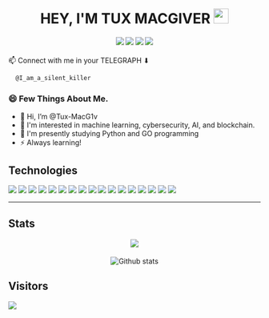 
<h1 align="center">HEY, I'M TUX MACGIVER <img src="https://emojis.slackmojis.com/emojis/images/1595173218/9723/dog_cool.gif?1595173218" width="30" margin-top="5"/></h1>

<h4 align="center">
<p align="center">
 
<a href=https://www.instagram.com/syedsalmanahmed.saif><img src="https://img.shields.io/badge/Instagram-%23E4405F.svg?style=for-the-badge&logo=Instagram&logoColor=white"></a>
<a href=https://www.facebook.com/i.am.a.silent.killer.boy><img src="https://img.shields.io/badge/Facebook-%231877F2.svg?style=for-the-badge&logo=Facebook&logoColor=white"></a>
<a href=https://discord.com/users/757377929197125744><img src="https://img.shields.io/badge/Discord-%235865F2.svg?style=for-the-badge&logo=discord&logoColor=white"></a>
<a href="https://t.me/I_am_a_silent_killer"><img src="https://img.shields.io/badge/Telegram-2CA5E0?style=for-the-badge&logo=telegram&logoColor=white"></a>
 
</p>
</h4>

📫 Connect with me in your TELEGRAPH ⬇
```bash
  @I_am_a_silent_killer
```


### 😄 Few Things About Me.
- 👋 Hi, I’m @Tux-MacG1v
- 👀 I'm interested in machine learning, cybersecurity, AI, and blockchain.
- 🌱 I'm presently studying Python and GO programming
- ⚡ Always learning!

## Technologies

<div>
<img src="https://img.shields.io/badge/html5%20-%23E34F26.svg?&style=for-the-badge&logo=html5&logoColor=white"/>
<img src="https://img.shields.io/badge/css3%20-%231572B6.svg?&style=for-the-badge&logo=css3&logoColor=white"/>
<img src="https://img.shields.io/badge/python%20-%2314354C.svg?&style=for-the-badge&logo=python&logoColor=white"/>
<img src="https://img.shields.io/badge/go-%2300ADD8.svg?&style=for-the-badge&logo=go&logoColor=white"/>
 <img src="https://img.shields.io/badge/shell_script-%23121011.svg?style=for-the-badge&logo=gnu-bash&logoColor=white"/>
<img src="https://img.shields.io/badge/c%20-%2300599C.svg?&style=for-the-badge&logo=c&logoColor=white"/>
<img src="https://img.shields.io/badge/heroku%20-%23430098.svg?&style=for-the-badge&logo=heroku&logoColor=white"/>
<img src="https://img.shields.io/badge/vscode%20-%23007ACC.svg?&style=for-the-badge&logo=visual%20studio%20code&logoColor=white"/>
<img src="https://img.shields.io/badge/git%20-%23F05033.svg?&style=for-the-badge&logo=git&logoColor=white"/>
<img src="https://img.shields.io/badge/nginx%20-%23009639.svg?&style=for-the-badge&logo=nginx&logoColor=white"/>
<img src="https://img.shields.io/badge/Kali-268BEE?style=for-the-badge&logo=kalilinux&logoColor=white" />
<img src="https://img.shields.io/badge/Manjaro-35BF5C?style=for-the-badge&logo=Manjaro&logoColor=white" />
<img src="https://img.shields.io/badge/Android-3DDC84?style=for-the-badge&logo=android&logoColor=white" />
<img src="https://img.shields.io/badge/Windows-00a2ed?style=for-the-badge&logo=windows&logoColor=white" />
<img src="https://img.shields.io/badge/flask-%23000.svg?style=for-the-badge&logo=flask&logoColor=white" />
<img src="https://img.shields.io/badge/FastAPI-009485?style=for-the-badge&logo=fastapi&logoColor=white" />
<img src="https://img.shields.io/badge/Docker-0db7ed?style=for-the-badge&logo=docker&logoColor=white" />
</div>

---
## Stats

<h4 align="center">
  <img src="https://komarev.com/ghpvc/?username=Tux-MacG1v&style=for-the-badge&color=red">
</h4>

<p align="center">
  <img src="https://github-readme-stats.vercel.app/api?username=Tux-MacG1v&show_icons=true&theme=tokyonight" alt="Github stats"></img>
</p>

## Visitors
<img align="center" src="https://count.getloli.com/get/@Tux-MacG1v?theme=asoul">

